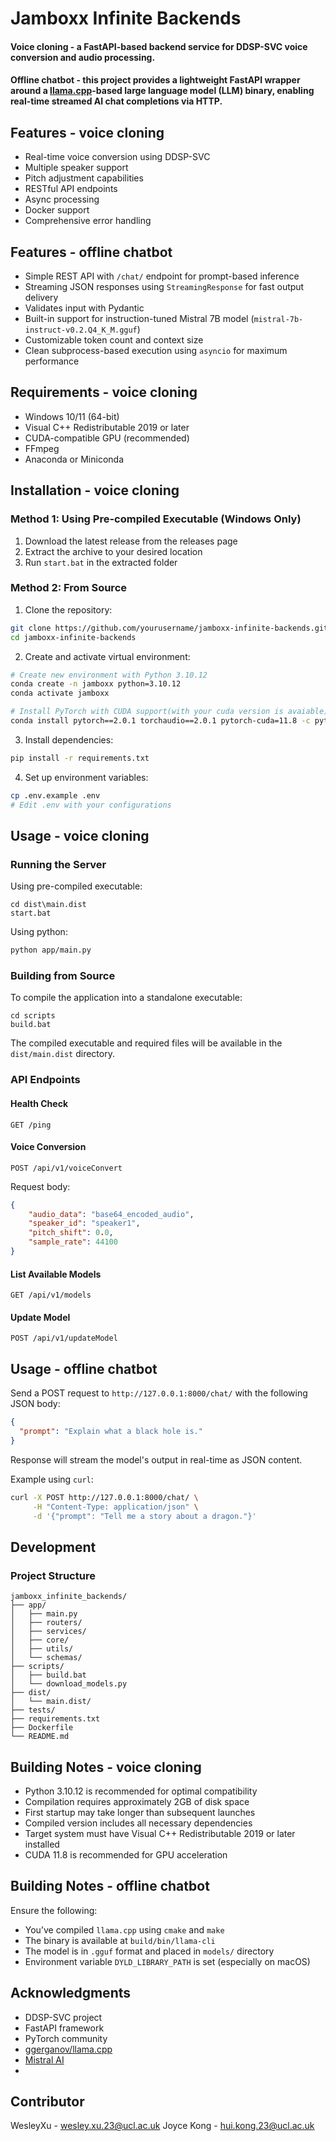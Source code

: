 ﻿# Jamboxx Infinite Backends

#### Voice cloning - a FastAPI-based backend service for DDSP-SVC voice conversion and audio processing.
#### Offline chatbot - this project provides a lightweight FastAPI wrapper around a [llama.cpp](https://github.com/ggerganov/llama.cpp)-based large language model (LLM) binary, enabling real-time streamed AI chat completions via HTTP.

## Features - voice cloning

- Real-time voice conversion using DDSP-SVC
- Multiple speaker support
- Pitch adjustment capabilities
- RESTful API endpoints
- Async processing
- Docker support
- Comprehensive error handling
  
## Features - offline chatbot

- Simple REST API with `/chat/` endpoint for prompt-based inference
- Streaming JSON responses using `StreamingResponse` for fast output delivery
- Validates input with Pydantic
- Built-in support for instruction-tuned Mistral 7B model (`mistral-7b-instruct-v0.2.Q4_K_M.gguf`)
- Customizable token count and context size
- Clean subprocess-based execution using `asyncio` for maximum performance

## Requirements - voice cloning 

- Windows 10/11 (64-bit)
- Visual C++ Redistributable 2019 or later
- CUDA-compatible GPU (recommended)
- FFmpeg
- Anaconda or Miniconda

## Installation - voice cloning

### Method 1: Using Pre-compiled Executable (Windows Only)

1. Download the latest release from the releases page
2. Extract the archive to your desired location
3. Run `start.bat` in the extracted folder

### Method 2: From Source

1. Clone the repository:
```bash
git clone https://github.com/yourusername/jamboxx-infinite-backends.git
cd jamboxx-infinite-backends
```

2. Create and activate virtual environment:
```bash
# Create new environment with Python 3.10.12
conda create -n jamboxx python=3.10.12
conda activate jamboxx

# Install PyTorch with CUDA support(with your cuda version is avaiable)
conda install pytorch==2.0.1 torchaudio==2.0.1 pytorch-cuda=11.8 -c pytorch -c nvidia
```

3. Install dependencies:
```bash
pip install -r requirements.txt
```

4. Set up environment variables:
```bash
cp .env.example .env
# Edit .env with your configurations
```

## Usage - voice cloning

### Running the Server

Using pre-compiled executable:
```batch
cd dist\main.dist
start.bat
```

Using python:
```bash
python app/main.py
```

### Building from Source

To compile the application into a standalone executable:

```batch
cd scripts
build.bat
```

The compiled executable and required files will be available in the `dist/main.dist` directory.

### API Endpoints

#### Health Check
```
GET /ping
```

#### Voice Conversion
```
POST /api/v1/voiceConvert
```

Request body:
```json
{
    "audio_data": "base64_encoded_audio",
    "speaker_id": "speaker1",
    "pitch_shift": 0.0,
    "sample_rate": 44100
}
```

#### List Available Models
```
GET /api/v1/models
```

#### Update Model
```
POST /api/v1/updateModel
```

## Usage - offline chatbot

Send a POST request to `http://127.0.0.1:8000/chat/` with the following JSON body:

```json
{
  "prompt": "Explain what a black hole is."
}
```

Response will stream the model's output in real-time as JSON content.

Example using `curl`:

```bash
curl -X POST http://127.0.0.1:8000/chat/ \
     -H "Content-Type: application/json" \
     -d '{"prompt": "Tell me a story about a dragon."}'
```

## Development

### Project Structure
```
jamboxx_infinite_backends/
├── app/
│   ├── main.py
│   ├── routers/
│   ├── services/
│   ├── core/
│   ├── utils/
│   └── schemas/
├── scripts/
│   ├── build.bat
│   └── download_models.py
├── dist/
│   └── main.dist/
├── tests/
├── requirements.txt
├── Dockerfile
└── README.md
```

## Building Notes - voice cloning

- Python 3.10.12 is recommended for optimal compatibility
- Compilation requires approximately 2GB of disk space
- First startup may take longer than subsequent launches
- Compiled version includes all necessary dependencies
- Target system must have Visual C++ Redistributable 2019 or later installed
- CUDA 11.8 is recommended for GPU acceleration

## Building Notes - offline chatbot

Ensure the following:

- You’ve compiled `llama.cpp` using `cmake` and `make`
- The binary is available at `build/bin/llama-cli`
- The model is in `.gguf` format and placed in `models/` directory
- Environment variable `DYLD_LIBRARY_PATH` is set (especially on macOS)


## Acknowledgments

- DDSP-SVC project
- FastAPI framework
- PyTorch community
- [ggerganov/llama.cpp](https://github.com/ggerganov/llama.cpp) 
- [Mistral AI](https://mistral.ai/)
- 
## Contributor
WesleyXu - wesley.xu.23@ucl.ac.uk
Joyce Kong - hui.kong.23@ucl.ac.uk
